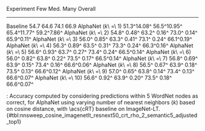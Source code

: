 Experiment                     Few         Med.         Many     Overall
---------------------  -----------  -----------  -----------  ----------
Baseline                      54.7         64.6         74.1        66.9
AlphaNet (_k_\ =\ 1)   51.3^14.08^  56.5^10.95^  65.4^11.77^  59.2^7.86^
AlphaNet (_k_\ =\ 2)   54.8^ 0.48^  63.2^ 0.16^  73.0^ 0.14^  65.9^0.11^
AlphaNet (_k_\ =\ 3)   56.0^ 0.85^  63.3^ 0.41^  73.1^ 0.24^  66.1^0.19^
AlphaNet (_k_\ =\ 4)   56.3^ 0.89^  63.5^ 0.31^  73.3^ 0.24^  66.3^0.16^
AlphaNet (_k_\ =\ 5)   56.6^ 0.93^  63.7^ 0.27^  73.4^ 0.24^  66.5^0.14^
AlphaNet (_k_\ =\ 6)   56.0^ 0.82^  63.8^ 0.22^  73.5^ 0.17^  66.5^0.14^
AlphaNet (_k_\ =\ 7)   56.8^ 0.69^  63.9^ 0.15^  73.4^ 0.16^  66.6^0.06^
AlphaNet (_k_\ =\ 8)   56.5^ 0.67^  63.9^ 0.18^  73.5^ 0.13^  66.6^0.12^
AlphaNet (_k_\ =\ 9)   57.0^ 0.65^  63.8^ 0.14^  73.4^ 0.13^  66.6^0.07^
AlphaNet (_k_\ =\ 10)  56.6^ 0.92^  63.9^ 0.20^  73.5^ 0.18^  66.6^0.07^

: Accuracy computed by considering predictions within 5 WordNet nodes as correct, for AlphaNet using varying number of nearest neighbors (_k_) based on cosine distance, with \acs{cRT} baseline on ImageNet-LT. {#tbl:nnsweep_cosine_imagenetlt_resnext50_crt_rho_2_semantic5_adjusted_top1}
